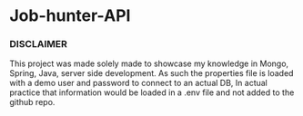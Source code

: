 # Job-hunter-API



### DISCLAIMER

This project was made solely made to showcase my knowledge in Mongo, Spring, Java,
server side development. As such the properties file is loaded with a demo user and password 
to connect to an actual DB, In actual practice that information would be loaded in a .env file
and not added to the github repo.
